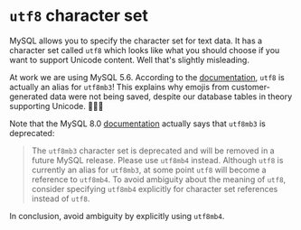 # `utf8` character set

MySQL allows you to specify the character set for text data. It has a character set called `utf8` which looks like what you should choose if you want to support Unicode content. Well that's slightly misleading.

At work we are using MySQL 5.6. According to the [documentation](https://dev.mysql.com/doc/refman/5.6/en/charset-unicode-utf8.html), `utf8` is actually an alias for `utf8mb3`! This explains why emojis from customer-generated data were not being saved, despite our database tables in theory supporting Unicode. 🤦🏽‍♂️

Note that the MySQL 8.0 [documentation](https://dev.mysql.com/doc/refman/8.0/en/charset-unicode-utf8.html) actually says that `utf8mb3` is deprecated:

> The `utf8mb3` character set is deprecated and will be removed in a future MySQL release. Please use `utf8mb4` instead. Although `utf8` is currently an alias for `utf8mb3`, at some point `utf8` will become a reference to `utf8mb4`. To avoid ambiguity about the meaning of `utf8`, consider specifying `utf8mb4` explicitly for character set references instead of `utf8`.

In conclusion, avoid ambiguity by explicitly using `utf8mb4`.